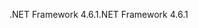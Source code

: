 <span data-ttu-id="084b4-101">.NET Framework 4.6.1</span><span class="sxs-lookup"><span data-stu-id="084b4-101">.NET Framework 4.6.1</span></span>
